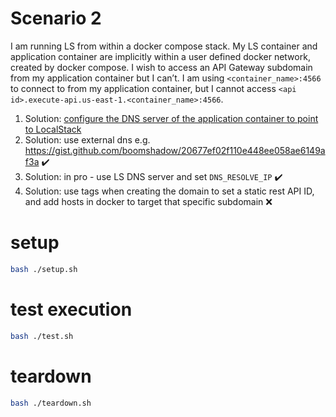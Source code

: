 # Scenario 2

I am running LS from within a docker compose stack. My LS container and application container are implicitly within a user defined docker network, created by docker compose. I wish to access an API Gateway subdomain from my application container but I can’t. I am using `<container_name>:4566` to connect to from my application container, but I cannot access `<api id>.execute-api.us-east-1.<container_name>:4566`.

1. Solution: [configure the DNS server of the application container to point to LocalStack](https://docs.localstack.cloud/references/network-troubleshooting/endpoint-url/#from-your-container)
2. Solution: use external dns e.g. https://gist.github.com/boomshadow/20677ef02f110e448ee058ae6149af3a ✔️
3. Solution: in pro - use LS DNS server and set `DNS_RESOLVE_IP` ✔️
4. Solution: use tags when creating the domain to set a static rest API ID, and add hosts in docker to target that specific subdomain ❌

# setup

```bash
bash ./setup.sh
```

# test execution

```bash
bash ./test.sh
```

# teardown

```bash
bash ./teardown.sh
```

